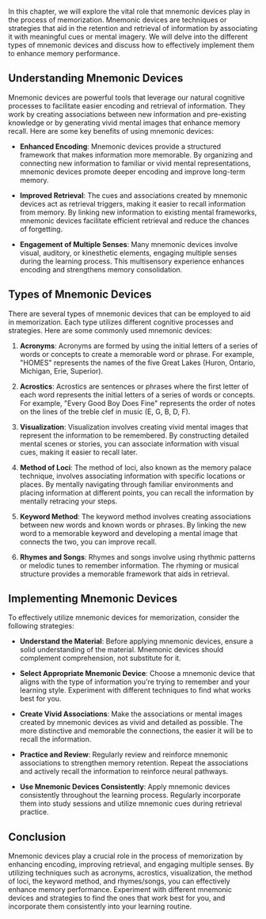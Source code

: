 
In this chapter, we will explore the vital role that mnemonic devices play in the process of memorization. Mnemonic devices are techniques or strategies that aid in the retention and retrieval of information by associating it with meaningful cues or mental imagery. We will delve into the different types of mnemonic devices and discuss how to effectively implement them to enhance memory performance.

Understanding Mnemonic Devices
------------------------------

Mnemonic devices are powerful tools that leverage our natural cognitive processes to facilitate easier encoding and retrieval of information. They work by creating associations between new information and pre-existing knowledge or by generating vivid mental images that enhance memory recall. Here are some key benefits of using mnemonic devices:

* **Enhanced Encoding**: Mnemonic devices provide a structured framework that makes information more memorable. By organizing and connecting new information to familiar or vivid mental representations, mnemonic devices promote deeper encoding and improve long-term memory.

* **Improved Retrieval**: The cues and associations created by mnemonic devices act as retrieval triggers, making it easier to recall information from memory. By linking new information to existing mental frameworks, mnemonic devices facilitate efficient retrieval and reduce the chances of forgetting.

* **Engagement of Multiple Senses**: Many mnemonic devices involve visual, auditory, or kinesthetic elements, engaging multiple senses during the learning process. This multisensory experience enhances encoding and strengthens memory consolidation.

Types of Mnemonic Devices
-------------------------

There are several types of mnemonic devices that can be employed to aid in memorization. Each type utilizes different cognitive processes and strategies. Here are some commonly used mnemonic devices:

1. **Acronyms**: Acronyms are formed by using the initial letters of a series of words or concepts to create a memorable word or phrase. For example, "HOMES" represents the names of the five Great Lakes (Huron, Ontario, Michigan, Erie, Superior).

2. **Acrostics**: Acrostics are sentences or phrases where the first letter of each word represents the initial letters of a series of words or concepts. For example, "Every Good Boy Does Fine" represents the order of notes on the lines of the treble clef in music (E, G, B, D, F).

3. **Visualization**: Visualization involves creating vivid mental images that represent the information to be remembered. By constructing detailed mental scenes or stories, you can associate information with visual cues, making it easier to recall later.

4. **Method of Loci**: The method of loci, also known as the memory palace technique, involves associating information with specific locations or places. By mentally navigating through familiar environments and placing information at different points, you can recall the information by mentally retracing your steps.

5. **Keyword Method**: The keyword method involves creating associations between new words and known words or phrases. By linking the new word to a memorable keyword and developing a mental image that connects the two, you can improve recall.

6. **Rhymes and Songs**: Rhymes and songs involve using rhythmic patterns or melodic tunes to remember information. The rhyming or musical structure provides a memorable framework that aids in retrieval.

Implementing Mnemonic Devices
-----------------------------

To effectively utilize mnemonic devices for memorization, consider the following strategies:

* **Understand the Material**: Before applying mnemonic devices, ensure a solid understanding of the material. Mnemonic devices should complement comprehension, not substitute for it.

* **Select Appropriate Mnemonic Device**: Choose a mnemonic device that aligns with the type of information you're trying to remember and your learning style. Experiment with different techniques to find what works best for you.

* **Create Vivid Associations**: Make the associations or mental images created by mnemonic devices as vivid and detailed as possible. The more distinctive and memorable the connections, the easier it will be to recall the information.

* **Practice and Review**: Regularly review and reinforce mnemonic associations to strengthen memory retention. Repeat the associations and actively recall the information to reinforce neural pathways.

* **Use Mnemonic Devices Consistently**: Apply mnemonic devices consistently throughout the learning process. Regularly incorporate them into study sessions and utilize mnemonic cues during retrieval practice.

Conclusion
----------

Mnemonic devices play a crucial role in the process of memorization by enhancing encoding, improving retrieval, and engaging multiple senses. By utilizing techniques such as acronyms, acrostics, visualization, the method of loci, the keyword method, and rhymes/songs, you can effectively enhance memory performance. Experiment with different mnemonic devices and strategies to find the ones that work best for you, and incorporate them consistently into your learning routine.
